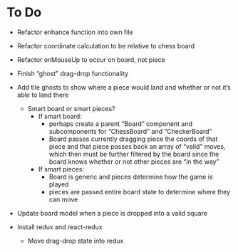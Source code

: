 # To Do

- Refactor enhance function into own file
- Refactor coordinate calculation to be relative to chess board
- Refactor onMouseUp to occur on board, not piece
- Finish “ghost” drag-drop functionality

- Add tile ghosts to show where a piece would land and whether or not it’s able to land there
    - Smart board or smart pieces?
        - If smart board:
            - perhaps create a parent “Board” component and subcomponents for “ChessBoard” and “CheckerBoard”
            - Board passes currently dragging piece the coords of that piece and that piece passes back an array of “valid” moves, which then must be further filtered by the board since the board knows whether or not other pieces are “in the way”
        - If smart pieces:
            - Board is generic and pieces determine how the game is played
            - pieces are passed entire board state to determine where they can move
- Update board model when a piece is dropped into a valid square
- Install redux and react-redux
    - Move drag-drop state into redux

